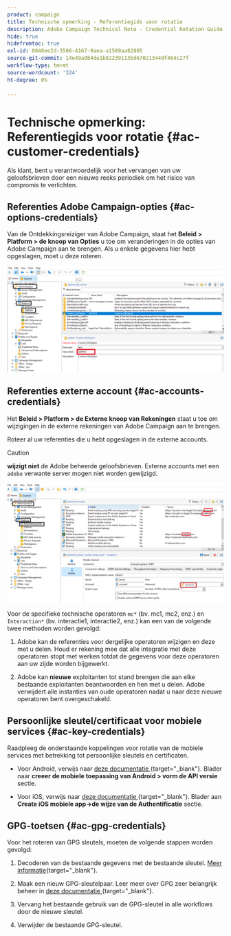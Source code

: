 ```yaml
---
product: campaign
title: Technische opmerking - Referentiegids voor rotatie
description: Adobe Campaign Technical Note - Credential Rotation Guide
hide: true
hidefromtoc: true
exl-id: 0848ee2d-3506-4167-9aea-a1589aa82805
source-git-commit: 14e49a0b4de1b82239113bd670213449f464c27f
workflow-type: tm+mt
source-wordcount: '324'
ht-degree: 0%

---
```


# Technische opmerking: Referentiegids voor rotatie {#ac-customer-credentials}

Als klant, bent u verantwoordelijk voor het vervangen van uw geloofsbrieven door een nieuwe reeks periodiek om het risico van compromis te verlichten.

## Referenties Adobe Campaign-opties {#ac-options-credentials}

Van de Ontdekkingsreiziger van Adobe Campaign, staat het **Beleid > Platform > de knoop van Opties** u toe om veranderingen in de opties van Adobe Campaign aan te brengen. Als u enkele gegevens hier hebt opgeslagen, moet u deze roteren.

![](assets/technote-2.png)

## Referenties externe account {#ac-accounts-credentials}

Het **Beleid > Platform > de Externe knoop van Rekeningen** staat u toe om wijzigingen in de externe rekeningen van Adobe Campaign aan te brengen.

Roteer al uw referenties die u hebt opgeslagen in de externe accounts.

>[!CAUTION]
>
>**wijzigt niet** de Adobe beheerde geloofsbrieven. Externe accounts met een `adobe` verwante server mogen niet worden gewijzigd.

![](assets/technote-1.png)

Voor de specifieke technische operatoren `mc*` (bv. mc1, mc2, enz.) en `Interaction*` (bv. interactie1, interactie2, enz.) kan een van de volgende twee methoden worden gevolgd:

1. Adobe kan de referenties voor dergelijke operatoren wijzigen en deze met u delen. Houd er rekening mee dat alle integratie met deze operatoren stopt met werken totdat de gegevens voor deze operatoren aan uw zijde worden bijgewerkt.

1. Adobe kan **nieuwe** exploitanten tot stand brengen die aan elke bestaande exploitanten beantwoorden en hen met u delen. Adobe verwijdert alle instanties van oude operatoren nadat u naar deze nieuwe operatoren bent overgeschakeld.


## Persoonlijke sleutel/certificaat voor mobiele services  {#ac-key-credentials}

Raadpleeg de onderstaande koppelingen voor rotatie van de mobiele services met betrekking tot persoonlijke sleutels en certificaten.

* Voor Android, verwijs naar [ deze documentatie ](https://experienceleague.adobe.com/en/docs/campaign-classic/using/sending-messages/sending-push-notifications/configure-the-mobile-app/configuring-the-mobile-application-android){target="_blank"}.
Blader naar **creeer de mobiele toepassing van Android > vorm de API versie** sectie.

* Voor iOS, verwijs naar [ deze documentatie ](https://experienceleague.adobe.com/en/docs/campaign-classic/using/sending-messages/sending-push-notifications/configure-the-mobile-app/configuring-the-mobile-application){target="_blank"}.
Blader aan **Create iOS mobiele app->de wijze van de Authentificatie** sectie.

## GPG-toetsen {#ac-gpg-credentials}

Voor het roteren van GPG sleutels, moeten de volgende stappen worden gevolgd:

1. Decoderen van de bestaande gegevens met de bestaande sleutel. [Meer informatie](https://experienceleague.adobe.com/en/docs/control-panel/using/instances-settings/gpg-keys-management#decrypting-data){target="_blank"}.

1. Maak een nieuw GPG-sleutelpaar. Leer meer over GPG zeer belangrijk beheer in [ deze documentatie ](https://experienceleague.adobe.com/en/docs/control-panel/using/instances-settings/gpg-keys-management#decrypting-data){target="_blank"}.

1. Vervang het bestaande gebruik van de GPG-sleutel in alle workflows door de nieuwe sleutel.

1. Verwijder de bestaande GPG-sleutel.
